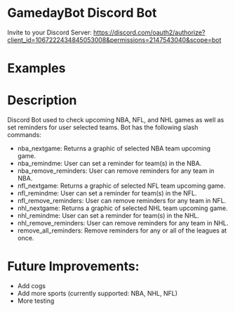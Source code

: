# GamedayBot Discord Bot
Invite to your Discord Server: https://discord.com/oauth2/authorize?client_id=1067222434845053008&permissions=2147543040&scope=bot

# Examples

# Description
Discord Bot used to check upcoming NBA, NFL, and NHL games as well as set reminders for user selected teams. Bot has the following slash commands:
- nba_nextgame: Returns a graphic of selected NBA team upcoming game.
- nba_remindme: User can set a reminder for team(s) in the NBA.
- nba_remove_reminders: User can remove reminders for any team in NBA.
- nfl_nextgame: Returns a graphic of selected NFL team upcoming game.
- nfl_remindme: User can set a reminder for team(s) in the NFL.
- nfl_remove_reminders: User can remove reminders for any team in NFL.
- nhl_nextgame: Returns a graphic of selected NHL team upcoming game.
- nhl_remindme: User can set a reminder for team(s) in the NHL.
- nhl_remove_reminders: User can remove reminders for any team in NHL.
- remove_all_reminders: Remove reminders for any or all of the leagues at once.

# Future Improvements:
- Add cogs
- Add more sports (currently supported: NBA, NHL, NFL)
- More testing
